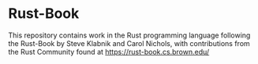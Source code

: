 # Rust-Book
This repository contains work in the Rust programming language following the Rust-Book by Steve Klabnik and Carol Nichols, with contributions from the Rust Community found at https://rust-book.cs.brown.edu/ 
